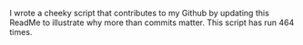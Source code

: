 I wrote a cheeky script that contributes to my Github by updating this ReadMe to illustrate why more than commits matter. This script has run 464 times.